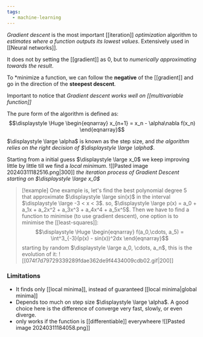 ```yaml
---
tags:
  - machine-learning
---
```

*Gradient descent* is the most important [[iteration]] *optimization* algorithm to *estimates where a function outputs its lowest values*. Extensively used in [[Neural networks]].

It does not by setting the [[gradient]] as 0, but to *numerically approximating towards the result*.

To *minimize a function, we can follow the **negative** of the [[gradient]] and go in the direction of the **steepest descent**.

Important to notice that *Gradient descent works well on [[multivariable function]]*

The pure form of the algorithm is defined as:
$$\displaystyle \Huge \begin{eqnarray} 
x_{n+1} = x_n - \alpha\nabla f(x_n)
\end{eqnarray}$$

$\displaystyle \large \alpha$ is known as the step size, and *the algorithm relies on the right decision of $\displaystyle \large \alpha$*.

Starting from a initial guess $\displaystyle \large x_0$ we keep improving little by little till we find a *local minimum*.
![[Pasted image 20240311182516.png|300]]
_the iteration process of Gradient Descent starting on $\displaystyle \large x_0$_

>[!example]
>One example is, let's find the best polynomial degree 5 that approximate $\displaystyle \large sin(x)$ in the interval $\displaystyle \large -3 < x < 3$.
>so, $\displaystyle \large p(x) = a_0 + a_1x + a_2x^2 + a_3x^3 + a_4x^4 + a_5x^5$.
>Then we have to find a function to minimise (to use gradient descent), one option is to minimise the [[least-squares]]:
>$$\displaystyle \Huge \begin{eqnarray} 
>f(a_0,\cdots, a_5) = \int^3_{-3}(p(x) - sin(x))^2dx
>\end{eqnarray}$$
>starting by random $\displaystyle \large a_0, \cdots, a_n$, this is the evolution of it:
>![[074f7d79729339289fdae362de9f4434009cdb02.gif|200]]

### Limitations
- It finds only [[local minima]], instead of guaranteed [[local minima|global minima]]
- Depends too much on step size $\displaystyle \large \alpha$. A good choice here is the difference of converge very fast, slowly, or even diverge.
- only works if the function is [[differentiable]] everywheere
![[Pasted image 20240311184058.png]]


